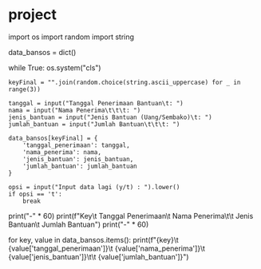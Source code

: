 # project 
import os
import random
import string

data_bansos = dict()

while True:
    os.system("cls")

    keyFinal = "".join(random.choice(string.ascii_uppercase) for _ in range(3))
    
    tanggal = input("Tanggal Penerimaan Bantuan\t: ")
    nama = input("Nama Penerima\t\t\t: ")
    jenis_bantuan = input("Jenis Bantuan (Uang/Sembako)\t: ")
    jumlah_bantuan = input("Jumlah Bantuan\t\t\t: ")

    data_bansos[keyFinal] = {
        'tanggal_penerimaan': tanggal,
        'nama_penerima': nama,
        'jenis_bantuan': jenis_bantuan,
        'jumlah_bantuan': jumlah_bantuan
    }

    opsi = input("Input data lagi (y/t) : ").lower()
    if opsi == 't':
        break
        
print("-" * 60)
print(f"Key\t Tanggal Penerimaan\t Nama Penerima\t\t Jenis Bantuan\t Jumlah Bantuan")
print("-" * 60)

for key, value in data_bansos.items():
    print(f"{key}\t {value['tanggal_penerimaan']}\t {value['nama_penerima']}\t {value['jenis_bantuan']}\t\t {value['jumlah_bantuan']}")

